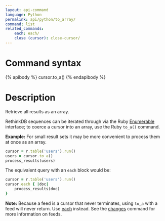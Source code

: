 ```yaml
---
layout: api-command
language: Python
permalink: api/python/to_array/
command: list
related_commands:
    each: each/
    close (cursor): close-cursor/
---
```


# Command syntax #

{% apibody %}
cursor.to_a()
{% endapibody %}

# Description #

Retrieve all results as an array.

RethinkDB sequences can be iterated through via the Ruby [Enumerable][en] interface; to coerce a cursor into an array, use the Ruby `to_a()` command.

[en]: http://www.ruby-doc.org/core/Enumerable.html

__Example:__ For small result sets it may be more convenient to process them at once as an array.

```rb
cursor = r.table('users').run()
users = cursor.to_a()
process_results(users)
```

The equivalent query with an `each` block would be:

```rb
cursor = r.table('users').run()
cursor.each { |doc|
    process_results(doc)
}
```

__Note:__ Because a feed is a cursor that never terminates, using `to_a` with a feed will never return. Use [each](../each/) instead. See the [changes](/api/ruby/changes) command for more information on feeds.
